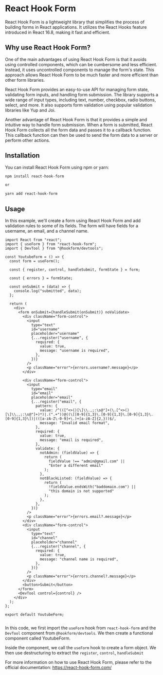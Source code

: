 # React Hook Form

React Hook Form is a lightweight library that simplifies the process of building forms in React applications. It utilizes the React Hooks feature introduced in React 16.8, making it fast and efficient.

## Why use React Hook Form?

One of the main advantages of using React Hook Form is that it avoids using controlled components, which can be cumbersome and less efficient. Instead, it uses uncontrolled components to manage the form's state. This approach allows React Hook Form to be much faster and more efficient than other form libraries.

React Hook Form provides an easy-to-use API for managing form state, validating form inputs, and handling form submission. The library supports a wide range of input types, including text, number, checkbox, radio buttons, select, and more. It also supports form validation using popular validation libraries like Yup and Joi.

Another advantage of React Hook Form is that it provides a simple and intuitive way to handle form submission. When a form is submitted, React Hook Form collects all the form data and passes it to a callback function. This callback function can then be used to send the form data to a server or perform other actions.

## Installation

You can install React Hook Form using npm or yarn:

```bash
npm install react-hook-form

or

yarn add react-hook-form

```

## Usage
In this example, we'll create a form using React Hook Form and add validation rules to some of its fields. The form will have fields for a username, an email, and a channel name.

```react
import React from "react";
import { useForm } from "react-hook-form";
import { DevTool } from "@hookform/devtools";

const YoutubeForm = () => {
  const form = useForm();

  const { register, control, handleSubmit, formState } = form;

  const { errors } = formState;

  const onSubmit = (data) => {
    console.log("submitted", data);
  };

  return (
    <div>
      <form onSubmit={handleSubmit(onSubmit)} noValidate>
        <div className="form-control">
          <input
            type="text"
            id="username"
            placeholder="username"
            {...register("username", {
              required: {
                value: true,
                message: "username is required",
              },
            })}
          />
          <p className="error">{errors.username?.message}</p>
        </div>

        <div className="form-control">
          <input
            type="email"
            id="email"
            placeholder="email"
            {...register("email", {
              pattern: {
                value: /^(([^<>()[\]\\.,;:\s@"]+(\.[^<>()[\]\\.,;:\s@"]+)*)|.(".+"))@((\[[0-9]{1,3}\.[0-9]{1,3}\.[0-9]{1,3}\.[0-9]{1,3}\])|(([a-zA-Z\-0-9]+\.)+[a-zA-Z]{2,}))$/,
                message: "Invalid email format",
              },
              required: {
                value: true,
                message: "email is required",
              },
              validate: {
                notAdmin: (fieldValue) => {
                  return (
                    fieldValue !== "admin@gmail.com" ||
                    "Enter a different email"
                  );
                },
                notBlackListed: (fieldValue) => {
                  return (
                    !fieldValue.endsWith("baddomain.com") ||
                    "this domain is not supported"
                  );
                },
              },
            })}
          />
          <p className="error">{errors.email?.message}</p>
        </div>
        <div className="form-control">
          <input
            type="text"
            id="channel"
            placeholder="channel"
            {...register("channel", {
              required: {
                value: true,
                message: "channel name is required",
              },
            })}
          />
          <p className="error">{errors.channel?.message}</p>
        </div>
        <button>Submit</button>
      </form>
      <DevTool control={control} />
    </div>
  );
};

export default YoutubeForm;


```
In this code, we first import the `useForm` hook from `react-hook-form` and the `DevTool` component from `@hookform/devtools`. We then create a functional component called YoutubeForm.

Inside the component, we call the `useForm` hook to create a form object. We then use destructuring to extract the `register`, `control`, `handleSubmit`

For more information on how to use React Hook Form, please refer to the official documentation: https://react-hook-form.com/
